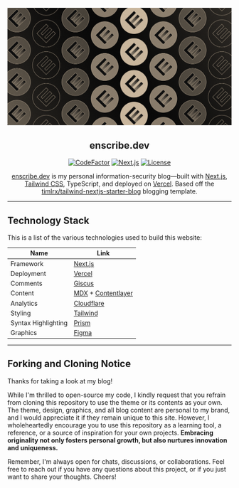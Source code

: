 ![tailwind-nextjs-banner](/public/static/images/twitter-card.png)

<div align="center">

## enscribe.dev

[![CodeFactor]](https://www.codefactor.io/repository/github/jktrn/enscribe.dev-v2)
[![Next.js]](https://hexo.io)
[![License]](LICENSE)

[enscribe.dev](https://enscribe.dev) is my personal information-security blog—built with [Next.js](https://nextjs.org/), [Tailwind CSS](https://tailwindcss.com/), TypeScript, and deployed on [Vercel](https://vercel.com/). Based off the [timlrx/tailwind-nextjs-starter-blog](https://github.com/timlrx/tailwind-nextjs-starter-blog/) blogging template.

</div>

---

## Technology Stack

This is a list of the various technologies used to build this website:

| Name                | Link                                                                      |
| ------------------- | ------------------------------------------------------------------------- |
| Framework           | [Next.js](https://nextjs.org/)                                            |
| Deployment          | [Vercel](https://vercel.com)                                              |
| Comments            | [Giscus](https://giscus.app/)                                             |
| Content             | [MDX](https://mdxjs.com/) + [Contentlayer](https://www.contentlayer.dev/) |
| Analytics           | [Cloudflare](https://www.cloudflare.com/)                                 |
| Styling             | [Tailwind](https://tailwindcss.com)                                       |
| Syntax Highlighting | [Prism](https://prismjs.com/)                                             |
| Graphics            | [Figma](https://www.figma.com/)                                           |

---

## Forking and Cloning Notice

Thanks for taking a look at my blog!

While I'm thrilled to open-source my code, I kindly request that you refrain from cloning this repository to use the theme or its contents as your own. The theme, design, graphics, and all blog content are personal to my brand, and I would appreciate it if they remain unique to this site. However, I wholeheartedly encourage you to use this repository as a learning tool, a reference, or a source of inspiration for your own projects. **Embracing originality not only fosters personal growth, but also nurtures innovation and uniqueness.**

Remember, I'm always open for chats, discussions, or collaborations. Feel free to reach out if you have any questions about this project, or if you just want to share your thoughts. Cheers!

[CodeFactor]: https://img.shields.io/codefactor/grade/github/jktrn/enscribe.dev-v2?color=5d5449&logo=codefactor&logoColor=fff&style=for-the-badge
[Next.js]: https://img.shields.io/github/package-json/dependency-version/jktrn/enscribe.dev-v2/next?color=756a5b&logo=next.js&logoColor=fff&style=for-the-badge
[License]: https://img.shields.io/github/license/jktrn/enscribe.dev-v2?color=8c7f6d&logo=github&logoColor=fff&style=for-the-badge
